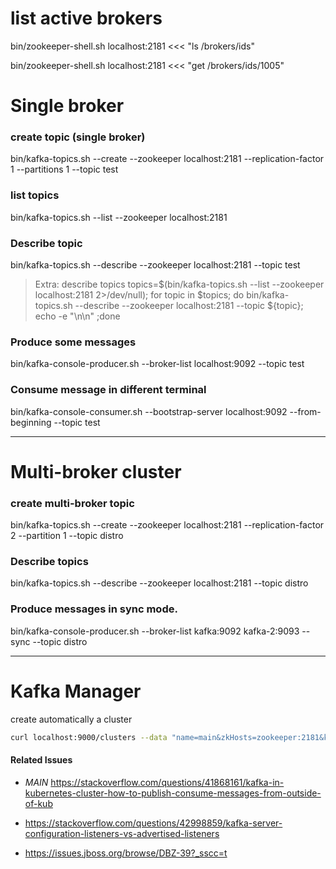

# list active brokers


bin/zookeeper-shell.sh localhost:2181 <<< "ls /brokers/ids"

bin/zookeeper-shell.sh localhost:2181 <<< "get /brokers/ids/1005"


# Single broker

### create topic (single broker)

bin/kafka-topics.sh --create --zookeeper localhost:2181 --replication-factor 1 --partitions 1 --topic test


### list topics

bin/kafka-topics.sh --list --zookeeper localhost:2181


### Describe topic

bin/kafka-topics.sh --describe --zookeeper localhost:2181 --topic test


> Extra: describe topics
> topics=$(bin/kafka-topics.sh --list --zookeeper localhost:2181 2>/dev/null); for topic in $topics; do bin/kafka-topics.sh --describe --zookeeper localhost:2181 --topic ${topic}; echo -e "\n\n" ;done


### Produce some messages

bin/kafka-console-producer.sh --broker-list localhost:9092 --topic test


### Consume message in different terminal

bin/kafka-console-consumer.sh --bootstrap-server localhost:9092 --from-beginning --topic test 


---------
# Multi-broker cluster

### create multi-broker topic

bin/kafka-topics.sh --create --zookeeper localhost:2181 --replication-factor 2 --partition 1 --topic distro

### Describe topics

bin/kafka-topics.sh --describe --zookeeper localhost:2181 --topic distro


### Produce messages in sync mode.

bin/kafka-console-producer.sh --broker-list kafka:9092 kafka-2:9093 --sync --topic distro




------
# Kafka Manager

create automatically a cluster

``` bash
curl localhost:9000/clusters --data "name=main&zkHosts=zookeeper:2181&kafkaVersion=0.9.0.1" -X POST
```



#### Related Issues

- *MAIN* https://stackoverflow.com/questions/41868161/kafka-in-kubernetes-cluster-how-to-publish-consume-messages-from-outside-of-kub

- https://stackoverflow.com/questions/42998859/kafka-server-configuration-listeners-vs-advertised-listeners

- https://issues.jboss.org/browse/DBZ-39?_sscc=t
